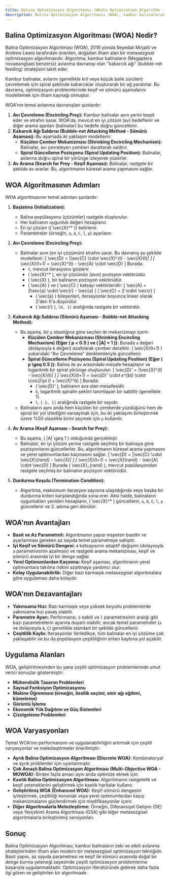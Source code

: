 ```yaml
---
title: Balina Optimizasyon Algoritması (Whale Optimization Algorithm - WOA)
description: Balina Optimizasyon Algoritması (WOA), kambur balinaların "kabarcık ağı" avlanma tekniğinden esinlenerek geliştirilmiş bir metasezgisel optimizasyon algoritmasıdır.
---
```


## Balina Optimizasyon Algoritması (WOA) Nedir?

Balina Optimizasyon Algoritması (WOA), 2016 yılında Seyedali Mirjalili ve Andrew Lewis tarafından önerilen, doğadan ilham alan bir metasezgisel optimizasyon algoritmasıdır. Algoritma, kambur balinaların (Megaptera novaeangliae) benzersiz avlanma davranışı olan "kabarcık ağı" (bubble-net feeding) stratejisini taklit eder.

Kambur balinalar, avlarını (genellikle kril veya küçük balık sürüleri) çevrelemek için spiral şeklinde kabarcıklar oluşturarak bir ağ yaratırlar. Bu davranış, optimizasyon problemlerinde keşif ve sömürü aşamalarını modellemek için ilham kaynağı olmuştur.

WOA'nın temel avlanma davranışları şunlardır:

1.  **Avı Çevreleme (Encircling Prey):** Kambur balinalar avın yerini tespit eder ve etrafını sarar. WOA'da, mevcut en iyi çözüm (av) hedeflenir ve diğer arama ajanları (balinalar) bu hedefe doğru güncellenir.
2.  **Kabarcık Ağı Saldırısı (Bubble-net Attacking Method - Sömürü Aşaması):** Bu aşamada iki yaklaşım modellenir:
    *   **Küçülen Çember Mekanizması (Shrinking Encircling Mechanism):** Balinalar, avı çevreleyen çemberi daraltarak saldırır.
    *   **Spiral Güncelleme Pozisyonu (Spiral Updating Position):** Balinalar, avlarına doğru spiral bir yörünge izleyerek yüzerler.
3.  **Av Arama (Search for Prey - Keşif Aşaması):** Balinalar, rastgele bir şekilde av ararlar. Bu, algoritmanın küresel arama yapmasını sağlar.

## WOA Algoritmasının Adımları

WOA algoritmasının temel adımları şunlardır:

1.  **Başlatma (Initialization):**
    *   Balina popülasyonu (çözümler) rastgele oluşturulur.
    *   Her balinanın uygunluk değeri hesaplanır.
    *   En iyi çözüm (\( \vec{X}^* \)) belirlenir.
    *   Parametreler (örneğin, `a`, `A`, `C`, `l`, `p`) ayarlanır.

2.  **Avı Çevreleme (Encircling Prey):**
    *   Balinalar avın (en iyi çözümün) etrafını sarar. Bu davranış şu şekilde modellenir:
        \[ \vec{D} = |\vec{C} \cdot \vec{X}^*(t) - \vec{X}(t)| \]
        \[ \vec{X}(t+1) = \vec{X}^*(t) - \vec{A} \cdot \vec{D} \]
        Burada:
        *   `t`, mevcut iterasyonu gösterir.
        *   \( \vec{X}^* \), en iyi çözümün (avın) pozisyon vektörüdür.
        *   \( \vec{X} \), bir balinanın pozisyon vektörüdür.
        *   \( \vec{A} \) ve \( \vec{C} \) katsayı vektörleridir:
            \[ \vec{A} = 2\vec{a} \cdot \vec{r} - \vec{a} \]
            \[ \vec{C} = 2 \cdot \vec{r} \]
            *   \( \vec{a} \) bileşenleri, iterasyonlar boyunca lineer olarak 2'den 0'a düşürülür.
            *   \( \vec{r} \), `[0, 1]` aralığında rastgele bir vektördür.

3.  **Kabarcık Ağı Saldırısı (Sömürü Aşaması - Bubble-net Attacking Method):**
    *   Bu aşama, bir `p` olasılığına göre seçilen iki mekanizmayı içerir:
        *   **Küçülen Çember Mekanizması (Shrinking Encircling Mechanism) (Eğer \( p < 0.5 \) ve \( |A| < 1 \)):**
            Burada `a` değeri (dolayısıyla `A` değeri) azaltılarak çember daraltılır. \( \vec{X}(t+1) \) yukarıdaki "Avı Çevreleme" denklemleriyle güncellenir.
        *   **Spiral Güncelleme Pozisyonu (Spiral Updating Position) (Eğer \( p \geq 0.5 \)):**
            Balina ile av arasındaki mesafe hesaplanır ve logaritmik bir spiral yörünge oluşturulur:
            \[ \vec{D}' = |\vec{X}^*(t) - \vec{X}(t)| \]
            \[ \vec{X}(t+1) = \vec{D}' \cdot e^{bl} \cdot \cos(2\pi l) + \vec{X}^*(t) \]
            Burada:
            *   \( \vec{D}' \), balinanın ava olan mesafesidir.
            *   `b`, logaritmik spiralin şeklini tanımlayan bir sabittir (genellikle 1).
            *   `l`, `[-1, 1]` aralığında rastgele bir sayıdır.
    *   Balinaların aynı anda hem küçülen bir çemberde yüzdüğünü hem de spiral bir yol izlediğini varsaymak için, bu iki yaklaşımı birleştirmek üzere %50 olasılıkla birini seçmek için `p` kullanılır.

4.  **Av Arama (Keşif Aşaması - Search for Prey):**
    *   Bu aşama, \( |A| \geq 1 \) olduğunda gerçekleşir.
    *   Balinalar, en iyi çözüm yerine rastgele seçilmiş bir balinaya göre pozisyonlarını güncellerler. Bu, algoritmanın küresel arama yapmasını ve yerel optimumlardan kaçmasını sağlar.
        \[ \vec{D} = |\vec{C} \cdot \vec{X}_{rand} - \vec{X}| \]
        \[ \vec{X}(t+1) = \vec{X}_{rand} - \vec{A} \cdot \vec{D} \]
        Burada \( \vec{X}_{rand} \), mevcut popülasyondan rastgele seçilmiş bir balinanın pozisyon vektörüdür.

5.  **Durdurma Koşulu (Termination Condition):**
    *   Algoritma, maksimum iterasyon sayısına ulaşıldığında veya başka bir durdurma kriteri karşılandığında sona erer. Aksi halde, balinaların uygunlukları yeniden hesaplanır, \( \vec{X}^* \) güncellenir, `a`, `A`, `C`, `l`, `p` güncellenir ve 2. adıma geri dönülür.

## WOA'nın Avantajları

*   **Basit ve Az Parametreli:** Algoritmanın yapısı nispeten basittir ve ayarlanması gereken az sayıda temel parametreye sahiptir.
*   **İyi Keşif ve Sömürü Dengesi:** `A` katsayısının adaptif değişimi (dolayısıyla `a` parametresinin azalması) ve rastgele arama mekanizması, keşif ve sömürü arasında iyi bir denge sağlar.
*   **Yerel Optimumlardan Kaçınma:** Keşif aşaması, algoritmanın yerel optimumlara takılma riskini azaltmaya yardımcı olur.
*   **Kolay Uygulanabilirlik:** Diğer bazı karmaşık metasezgisel algoritmalara göre uygulaması daha kolaydır.

## WOA'nın Dezavantajları

*   **Yakınsama Hızı:** Bazı karmaşık veya yüksek boyutlu problemlerde yakınsama hızı yavaş olabilir.
*   **Parametre Ayarı:** Performansı, `b` sabiti ve `l` parametresinin aralığı gibi bazı parametrelerin ayarına duyarlı olabilir, ancak temel parametreler (`a` ve dolayısıyla `A`, `C`) genellikle standart bir şekilde güncellenir.
*   **Çeşitlilik Kaybı:** İterasyonlar ilerledikçe, tüm balinalar en iyi çözüme çok yaklaşabilir ve bu da popülasyon çeşitliliğinin erken kaybına yol açabilir.

## Uygulama Alanları

WOA, geliştirilmesinden bu yana çeşitli optimizasyon problemlerinde umut verici sonuçlar göstermiştir:

*   **Mühendislik Tasarım Problemleri**
*   **Sayısal Fonksiyon Optimizasyonu**
*   **Makine Öğrenmesi (örneğin, özellik seçimi, sinir ağı eğitimi, kümeleme)**
*   **Görüntü İşleme**
*   **Ekonomik Yük Dağıtımı ve Güç Sistemleri**
*   **Çizelgeleme Problemleri**

## WOA Varyasyonları

Temel WOA'nın performansını ve uygulanabilirliğini artırmak için çeşitli varyasyonlar ve melezleştirmeler önerilmiştir:

*   **Ayrık Balina Optimizasyon Algoritması (Discrete WOA):** Kombinatoryal ve ayrık problemler için uyarlanmıştır.
*   **Çok Amaçlı Balina Optimizasyon Algoritması (Multi-Objective WOA - MOWOA):** Birden fazla amacı aynı anda optimize etmek için.
*   **Kaotik Balina Optimizasyon Algoritması:** Algoritmanın rastgelelik ve keşif yeteneklerini geliştirmek için kaotik haritalar kullanır.
*   **Geliştirilmiş WOA (Enhanced WOA):** Keşif-sömürü dengesini iyileştirmek, çeşitliliği korumak veya yerel optimumlardan kaçış mekanizmalarını güçlendirmek için modifikasyonlar içerir.
*   **Diğer Algoritmalarla Melezleştirme:** Örneğin, Diferansiyel Gelişim (DE) veya Yerçekimi Arama Algoritması (GSA) gibi diğer metasezgisel algoritmalarla birleştirilmiş versiyonları.

## Sonuç

Balina Optimizasyon Algoritması, kambur balinaların zeki ve etkili avlanma stratejilerinden ilham alan modern bir metasezgisel optimizasyon tekniğidir. Basit yapısı, az sayıda parametresi ve keşif ile sömürü arasında doğal bir denge kurma yeteneği sayesinde çeşitli optimizasyon problemlerine başarıyla uygulanmaktadır. Optimizasyon literatüründe giderek daha fazla ilgi gören ve geliştirilen bir algoritmadır. 